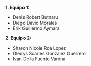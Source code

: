**1. Equipo 1:**
* Denis Robert Butnaru
* Diego David Morales
* Erik Guillermo Aymara
  
**2. Equipo 2:**
* Sharon Nicole Roa Lopez
* Gledys Scarles Gonzalez Guerrero
* Ivan De la Fuente Varona
